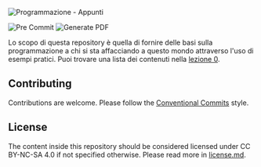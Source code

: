 ![Programmazione - Appunti](https://repository-images.githubusercontent.com/273525096/66b53d80-b354-11ea-82bd-e71abca84f85)

![Pre Commit](https://github.com/eliseomartelli/programmazione-linee-guida/workflows/Pre%20Commit/badge.svg)
![Generate PDF](https://github.com/eliseomartelli/programmazione-linee-guida/workflows/Generate%20PDF/badge.svg)

Lo scopo di questa repository è quella di fornire delle basi sulla programmazione a chi si sta affacciando a questo mondo attraverso l'uso di esempi pratici.
Puoi trovare una lista dei contenuti nella [lezione 0](./lezioni/00_lista_argomenti.md).

## Contributing

Contributions are welcome. Please follow the [Conventional Commits](https://www.conventionalcommits.org/en/v1.0.0/) style.

## License

The content inside this repository should be considered licensed under CC BY-NC-SA 4.0 if not specified otherwise.
Please read more in [license.md](./license.md).

